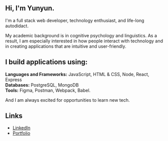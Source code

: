 <!--
**yunyunliu/yunyunliu** is a ✨ _special_ ✨ repository because its `README.md` (this file) appears on your GitHub profile.
-->
## Hi, I'm Yunyun.  

I'm a full stack web developer, technology enthusiast, and life-long autodidact. 

My academic background is in cognitive psychology and linguistics. As a result, I am especially interested in how people interact with technology and in creating applications that are intuitive and user-friendly. 

## I build applications using:

**Languages and Frameworks:** JavaScript, HTML & CSS, Node, React, Express  
**Databases:** PostgreSQL, MongoDB  
**Tools:** Figma, Postman, Webpack, Babel.

And I am always excited for opportunities to learn new tech.

## Links

-  [LinkedIn](https://www.linkedin.com/in/yunyunliu/)  
-  [Portfolio](https://www.yunyun.dev/)

